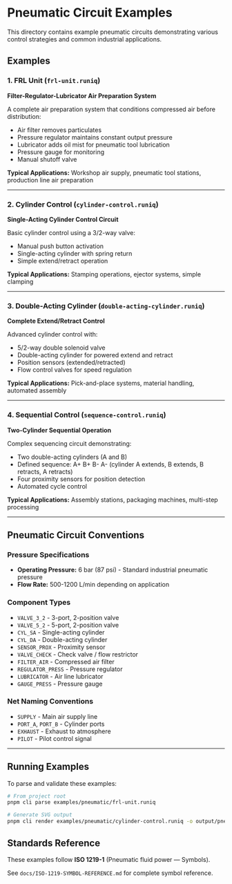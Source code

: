 # Pneumatic Circuit Examples

This directory contains example pneumatic circuits demonstrating various control strategies and common industrial applications.

## Examples

### 1. FRL Unit (`frl-unit.runiq`)

**Filter-Regulator-Lubricator Air Preparation System**

A complete air preparation system that conditions compressed air before distribution:

- Air filter removes particulates
- Pressure regulator maintains constant output pressure
- Lubricator adds oil mist for pneumatic tool lubrication
- Pressure gauge for monitoring
- Manual shutoff valve

**Typical Applications:** Workshop air supply, pneumatic tool stations, production line air preparation

---

### 2. Cylinder Control (`cylinder-control.runiq`)

**Single-Acting Cylinder Control Circuit**

Basic cylinder control using a 3/2-way valve:

- Manual push button activation
- Single-acting cylinder with spring return
- Simple extend/retract operation

**Typical Applications:** Stamping operations, ejector systems, simple clamping

---

### 3. Double-Acting Cylinder (`double-acting-cylinder.runiq`)

**Complete Extend/Retract Control**

Advanced cylinder control with:

- 5/2-way double solenoid valve
- Double-acting cylinder for powered extend and retract
- Position sensors (extended/retracted)
- Flow control valves for speed regulation

**Typical Applications:** Pick-and-place systems, material handling, automated assembly

---

### 4. Sequential Control (`sequence-control.runiq`)

**Two-Cylinder Sequential Operation**

Complex sequencing circuit demonstrating:

- Two double-acting cylinders (A and B)
- Defined sequence: A+ B+ B- A- (cylinder A extends, B extends, B retracts, A retracts)
- Four proximity sensors for position detection
- Automated cycle control

**Typical Applications:** Assembly stations, packaging machines, multi-step processing

---

## Pneumatic Circuit Conventions

### Pressure Specifications

- **Operating Pressure:** 6 bar (87 psi) - Standard industrial pneumatic pressure
- **Flow Rate:** 500-1200 L/min depending on application

### Component Types

- `VALVE_3_2` - 3-port, 2-position valve
- `VALVE_5_2` - 5-port, 2-position valve
- `CYL_SA` - Single-acting cylinder
- `CYL_DA` - Double-acting cylinder
- `SENSOR_PROX` - Proximity sensor
- `VALVE_CHECK` - Check valve / flow restrictor
- `FILTER_AIR` - Compressed air filter
- `REGULATOR_PRESS` - Pressure regulator
- `LUBRICATOR` - Air line lubricator
- `GAUGE_PRESS` - Pressure gauge

### Net Naming Conventions

- `SUPPLY` - Main air supply line
- `PORT_A`, `PORT_B` - Cylinder ports
- `EXHAUST` - Exhaust to atmosphere
- `PILOT` - Pilot control signal

---

## Running Examples

To parse and validate these examples:

```bash
# From project root
pnpm cli parse examples/pneumatic/frl-unit.runiq

# Generate SVG output
pnpm cli render examples/pneumatic/cylinder-control.runiq -o output/pneumatic-cylinder.svg
```

## Standards Reference

These examples follow **ISO 1219-1** (Pneumatic fluid power — Symbols).

See `docs/ISO-1219-SYMBOL-REFERENCE.md` for complete symbol reference.
